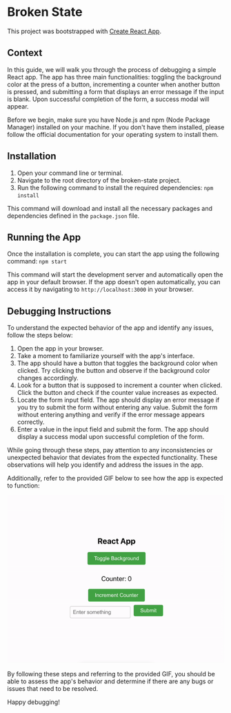 # Broken State

This project was bootstrapped with [Create React App](https://github.com/facebook/create-react-app).


## Context

In this guide, we will walk you through the process of debugging a simple React app. The app has three main functionalities: toggling the background color at the press of a button, incrementing a counter when another button is pressed, and submitting a form that displays an error message if the input is blank. Upon successful completion of the form, a success modal will appear.

Before we begin, make sure you have Node.js and npm (Node Package Manager) installed on your machine. If you don't have them installed, please follow the official documentation for your operating system to install them.

## Installation
1. Open your command line or terminal.
2. Navigate to the root directory of the broken-state project.
3. Run the following command to install the required dependencies:
`npm install `

This command will download and install all the necessary packages and dependencies defined in the `package.json` file.

## Running the App
Once the installation is complete, you can start the app using the following command:
`npm start`

This command will start the development server and automatically open the app in your default browser. If the app doesn't open automatically, you can access it by navigating to `http://localhost:3000` in your browser.

## Debugging Instructions
To understand the expected behavior of the app and identify any issues, follow the steps below:

1. Open the app in your browser.
2. Take a moment to familiarize yourself with the app's interface.
3. The app should have a button that toggles the background color when clicked. Try clicking the button and observe if the background color changes accordingly.
4. Look for a button that is supposed to increment a counter when clicked. Click the button and check if the counter value increases as expected. 
5. Locate the form input field. The app should display an error message if you try to submit the form without entering any value. Submit the form without entering anything and verify if the error message appears correctly.
6. Enter a value in the input field and submit the form. The app should display a success modal upon successful completion of the form. 

While going through these steps, pay attention to any inconsistencies or unexpected behavior that deviates from the expected functionality. These observations will help you identify and address the issues in the app.

Additionally, refer to the provided GIF below to see how the app is expected to function:

![App Functionality GIF](./appdemo.gif)

By following these steps and referring to the provided GIF, you should be able to assess the app's behavior and determine if there are any bugs or issues that need to be resolved.

Happy debugging!






